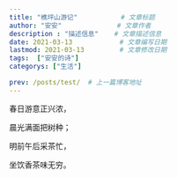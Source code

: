 ```yaml
---
title: "樵坪山游记"           # 文章标题
author: "安安"              # 文章作者
description : "描述信息"    # 文章描述信息
date: 2021-03-13            # 文章编写日期
lastmod: 2021-03-13         # 文章修改日期
tags:  ["安安的诗"]
categorys: ["生活"]

prev: /posts/test/  # 上一篇博客地址
---
```

春日游意正兴浓，

晨光满面把树种；

明前午后采茶忙，

坐饮香茶味无穷。
